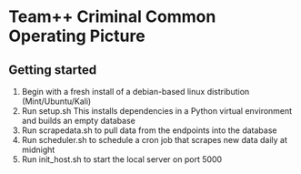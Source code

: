 # Team++ Criminal Common Operating Picture

## Getting started

1. Begin with a fresh install of a debian-based linux distribution (Mint/Ubuntu/Kali)
2. Run setup.sh  This installs dependencies in a Python virtual environment and builds an empty database
3. Run scrapedata.sh to pull data from the endpoints into the database
4. Run scheduler.sh to schedule a cron job that scrapes new data daily at midnight
5. Run init_host.sh to start the local server on port 5000
